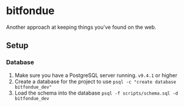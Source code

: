 # bitfondue

Another approach at keeping things you've found on the web.

## Setup

### Database

1. Make sure you have a PostgreSQL server running. `v9.4.1` or higher
1. Create a database for the project to use `psql -c "create database bitfondue_dev"`
1. Load the schema into the database `psql -f scripts/schema.sql -d bitfondue_dev`
